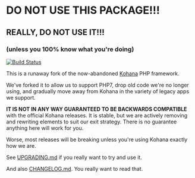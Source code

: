 # DO NOT USE THIS PACKAGE!!!

## REALLY, DO NOT USE IT!!!

### (unless you 100% know what you're doing)

[![Build Status](https://travis-ci.org/ingenerator/kohana-core.svg?branch=4.2.x)](https://travis-ci.org/ingenerator/kohana-core)

This is a runaway fork of the now-abandoned [Kohana](http://kohanaframework.org/) PHP framework.

We've forked it to allow us to support PHP7, drop old code we're no longer using, and gradually move away 
from Kohana in the variety of legacy apps we support.

**IT IS NOT IN ANY WAY GUARANTEED TO BE BACKWARDS COMPATIBLE** with the official Kohana releases. It is
stable, but we are actively removing and rewriting elements to suit our exit strategy. There is no guarantee
anything here will work for you.

Worse, most releases will be breaking unless you're using Kohana exactly how we are.

See [UPGRADING.md](UPGRADING.md) if you really want to try and use it.

And also [CHANGELOG.md](CHANGELOG.md). You really want to read that.
